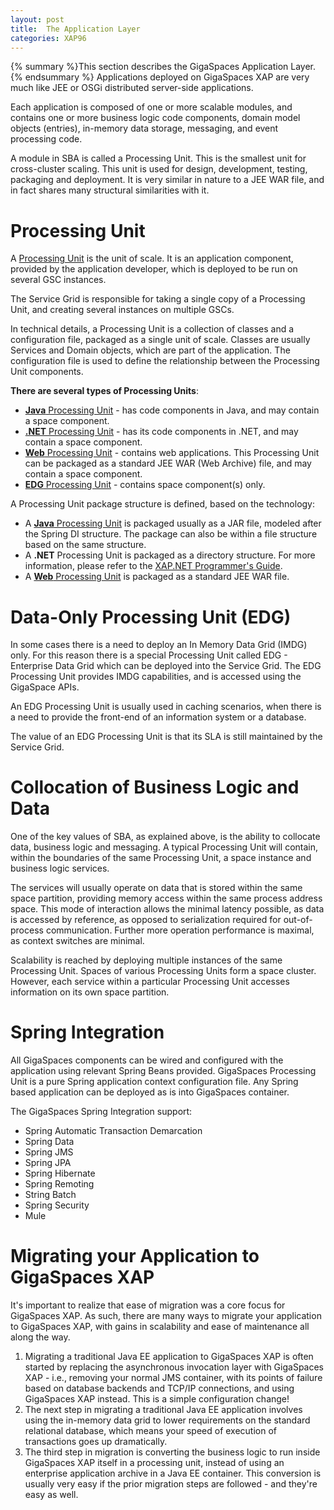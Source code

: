 ```yaml
---
layout: post
title:  The Application Layer
categories: XAP96
---
```


{% summary %}This section describes the GigaSpaces Application Layer.{% endsummary %}
Applications deployed on GigaSpaces XAP are very much like JEE or OSGi distributed server-side applications.

Each application is composed of one or more scalable modules, and contains one or more business logic code components, domain model objects (entries), in-memory data storage, messaging, and event processing code.

A module in SBA is called a Processing Unit. This is the smallest unit for cross-cluster scaling. This unit is used for design, development, testing, packaging and deployment. It is very similar in nature to a JEE WAR file, and in fact shares many structural similarities with it.

# Processing Unit

A [Processing Unit](/xap96/packaging-and-deployment.html) is the unit of scale. It is an application component, provided by the application developer, which is deployed to be run on several GSC instances.

The Service Grid is responsible for taking a single copy of a Processing Unit, and creating several instances on multiple GSCs.

In technical details, a Processing Unit is a collection of classes and a configuration file, packaged as a single unit of scale. Classes are usually Services and Domain objects, which are part of the application. The configuration file is used to define the relationship between the Processing Unit components.

**There are several types of Processing Units**:

- [**Java** Processing Unit](/xap96/packaging-and-deployment.html) - has code components in Java, and may contain a space component.
- [**.NET** Processing Unit](/xap97net/processing-unit-container.html) -  has its code components in .NET, and may contain a space component.
- [**Web** Processing Unit](/xap96/web-processing-unit-container.html) - contains web applications. This Processing Unit can be packaged as a standard JEE WAR (Web Archive) file, and may contain a space component.
- [**EDG** Processing Unit](/xap96/the-processing-unit-structure-and-configuration.html#dataOnlyPUs) - contains space component(s) only.

A Processing Unit package structure is defined, based on the technology:

- A [**Java** Processing Unit](/xap96/the-processing-unit-structure-and-configuration.html) is packaged usually as a JAR file, modeled after the Spring DI structure. The package can also be within a file structure based on the same structure.
- A **.NET** Processing Unit is packaged as a directory structure. For more information, please refer to the [XAP.NET Programmer's Guide](/xap97net/processing-unit-container.html).
- A [**Web** Processing Unit](/xap96/web-processing-unit-container.html#Deployment) is packaged as a standard JEE WAR file.

# Data-Only Processing Unit (EDG)

In some cases there is a need to deploy an In Memory Data Grid (IMDG) only. For this reason there is a special Processing Unit called EDG - Enterprise Data Grid which can be deployed into the Service Grid. The EDG Processing Unit provides IMDG capabilities, and is accessed using the GigaSpace APIs.

An EDG Processing Unit is usually used in caching scenarios, when there is a need to provide the front-end of an information system or a database.

The value of an EDG Processing Unit is that its SLA is still maintained by the Service Grid.

# Collocation of Business Logic and Data

One of the key values of SBA, as explained above, is the ability to collocate data, business logic and messaging. A typical Processing Unit will contain, within the boundaries of the same Processing Unit, a space instance and business logic services.

The services will usually operate on data that is stored within the same space partition, providing memory access within the same process address space. This mode of interaction allows the minimal latency possible, as data is accessed by reference, as opposed to serialization required for out-of-process communication. Further more operation performance is maximal, as context switches are minimal.

Scalability is reached by deploying multiple instances of the same Processing Unit. Spaces of various Processing Units form a space cluster. However, each service within a particular Processing Unit accesses information on its own space partition.

# Spring Integration

All GigaSpaces components can be wired and configured with the application using relevant Spring Beans provided.
GigaSpaces Processing Unit is a pure Spring application context configuration file. Any Spring based application can be deployed as is into GigaSpaces container.

The GigaSpaces Spring Integration support:

- Spring Automatic Transaction Demarcation
- Spring Data
- Spring JMS
- Spring JPA
- Spring Hibernate
- Spring Remoting
- String Batch
- Spring Security
- Mule

# Migrating your Application to GigaSpaces XAP

It's important to realize that ease of migration was a core focus for GigaSpaces XAP. As such, there are many ways to migrate your application to GigaSpaces XAP, with gains in scalability and ease of maintenance all along the way.

1. Migrating a traditional Java EE application to GigaSpaces XAP is often started by replacing the asynchronous invocation layer with GigaSpaces XAP - i.e., removing your normal JMS container, with its points of failure based on database backends and TCP/IP connections, and using GigaSpaces XAP instead. This is a simple configuration change!
1. The next step in migrating a traditional Java EE application involves using the in-memory data grid to lower requirements on the standard relational database, which means your speed of execution of transactions goes up dramatically.
1. The third step in migration is converting the business logic to run inside GigaSpaces XAP itself in a processing unit, instead of using an enterprise application archive in a Java EE container. This conversion is usually very easy if the prior migration steps are followed - and they're easy as well.
